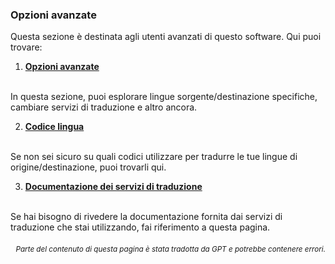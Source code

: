 ### Opzioni avanzate

Questa sezione è destinata agli utenti avanzati di questo software. Qui puoi trovare:

1. [**Opzioni avanzate**](./advanced.md)
<br>
In questa sezione, puoi esplorare lingue sorgente/destinazione specifiche, cambiare servizi di traduzione e altro ancora.

2. [**Codice lingua**](./Language-Codes.md)
<br>
Se non sei sicuro su quali codici utilizzare per tradurre le tue lingue di origine/destinazione, puoi trovarli qui.

3. [**Documentazione dei servizi di traduzione**](./Documentazione-dei-servizi-di-traduzione.md)
<br>
Se hai bisogno di rivedere la documentazione fornita dai servizi di traduzione che stai utilizzando, fai riferimento a questa pagina.

<div align="right"> 
<h6><small>Parte del contenuto di questa pagina è stata tradotta da GPT e potrebbe contenere errori.</small></h6>